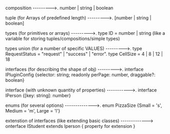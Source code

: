 composition                                     --------->.   number | string | boolean






tuple  (for Arrays of predefined length)        --------->.     [number | string | boolean]






types  (for primitives or arrays)               --------->.     type ID = number | string (like a variable for storing tuples/compositions/simple types)






types union  (for a number of specific VALUES)  --------->.     type RequestStatus = "request" | "success" | "error".    type CellSize = 4 | 8 | 12 | 18






interfaces (for describing the shape of obj)    --------->.     interface IPluginConfig {selector: string; readonly perPage: number, draggable?: boolean}






interface (with unknown quantity of properties)    ----------->.     interface IPerson {[key: string]: number}






enums (for several options)            -------------->.     enum PizzaSize {Small = 's', Medium = 'm', Large = 'l'}






extenstion of interfaces (like extending basic classes)    ------------->  onterface IStudent extends Iperson { property for extension }





